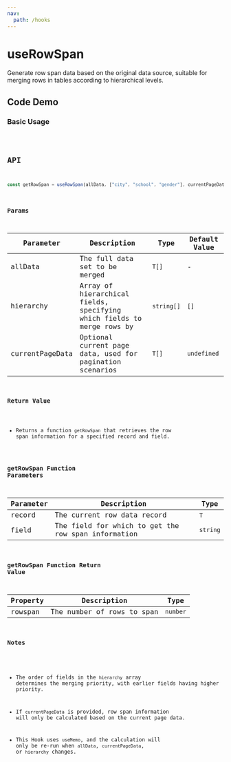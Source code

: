 ```yaml
---
nav:
  path: /hooks
---
```


# useRowSpan

Generate row span data based on the original data source, suitable for merging rows in tables according to hierarchical levels.

## Code Demo

### Basic Usage

<code src="./demo/demo1.tsx" />

## API

```typescript
const getRowSpan = useRowSpan(allData, ["city", "school", "gender"], currentPageData);
```
### Params

| Parameter       | Description                                                            | Type       | Default Value |
| --------------- | ---------------------------------------------------------------------- | ---------- | ------------- |
| allData         | The full data set to be merged                                         | `T[]`      | -             |
| hierarchy       | Array of hierarchical fields, specifying which fields to merge rows by | `string[]` | `[]`          |
| currentPageData | Optional current page data, used for pagination scenarios              | `T[]`      | `undefined`   |

### Return Value
- Returns a function `getRowSpan` that retrieves the row span information for a specified record and field.

### getRowSpan Function Parameters
| Parameter | Description                                         | Type     |
| --------- | --------------------------------------------------- | -------- |
| record    | The current row data record                         | `T`      |
| field     | The field for which to get the row span information | `string` |

### getRowSpan Function Return Value
| Property | Description                | Type     |
| -------- | -------------------------- | -------- |
| rowspan  | The number of rows to span | `number` |

### Notes

- The order of fields in the `hierarchy` array determines the merging priority, with earlier fields having higher priority.

- If `currentPageData` is provided, row span information will only be calculated based on the current page data.

- This Hook uses `useMemo`, and the calculation will only be re-run when `allData`, `currentPageData`, or `hierarchy` changes.

